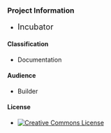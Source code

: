### Project Information

* <i class="fas fa-egg" style="font-size: 1.3em;"></i>
  <span style="font-size: 1.3em;">Incubator</span>

#### Classification

* <i class="fas fa-text" style="color:#233e81;"></i> Documentation

#### Audience

* <i class="fas fa-toolbox" style="color:#233e81;"></i> Builder

#### License
* [![Creative Commons License](https://licensebuttons.net/l/by-sa/4.0/88x31.png)](https://creativecommons.org/licenses/by-sa/4.0/ "CC BY-SA 4.0")